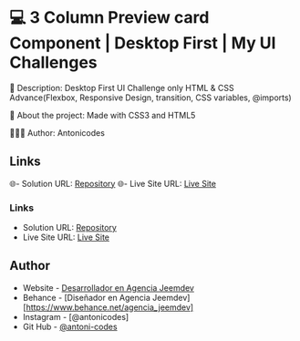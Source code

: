 # 💻 3 Column Preview card Component | Desktop First | My UI Challenges

📖 Description: Desktop First UI Challenge only HTML & CSS Advance(Flexbox, Responsive Design, transition, CSS variables, @imports)

🧪 About the project: Made with CSS3 and HTML5

👨🏻‍🔬 Author: Antonicodes


## Links

🌐- Solution URL: [Repository](https://github.com/Toni-sys/Web-Desktop-First-Profile-Card-Component-Main)
🌐- Live Site URL: [Live Site](https://antoni-codes.github.io/Web-Desktop-First-Profile-Card-Component-Main/)


### Links

- Solution URL: [Repository](https://github.com/Toni-sys/Web-Desktop-First-3-Column-Preview-card-Component)
- Live Site URL: [Live Site](https://antoni-codes.github.io/Web-Desktop-First-3-Column-Preview-card-Component/)


## Author
- Website - [Desarrollador en Agencia Jeemdev](https://www.jeemdev.com)
- Behance - [Diseñador en Agencia Jeemdev] [https://www.behance.net/agencia_jeemdev]
- Instagram - [@antonicodes]
- Git Hub - [@antoni-codes](https://github.com/antoni-codes)

